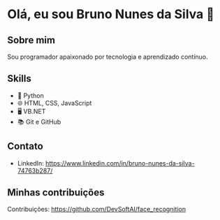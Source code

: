 # Olá, eu sou Bruno Nunes da Silva 👋
## Sobre mim
Sou programador apaixonado por tecnologia e aprendizado contínuo.
## Skills
- 🐍 Python  
- 🌐 HTML, CSS, JavaScript  
- 🖥️ VB.NET  
- 📚 Git e GitHub
## Contato
- LinkedIn: https://www.linkedin.com/in/bruno-nunes-da-silva-74763b287/
## Minhas contribuições
Contribuições: https://github.com/DevSoftAI/face_recognition

